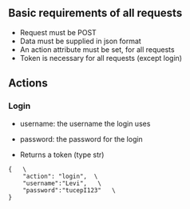 ## Basic requirements of all requests
- Request must be POST
- Data must be supplied in json format
- An action attribute must be set, for all requests 
- Token is necessary for all requests (except login)

## Actions

### Login
- username: the username the login uses
- password: the password for the login

- Returns a token (type str)

```
{   \
    "action": "login",  \ 
    "username":"Levi",   \
    "password":"tucepI123"   \
}   
```